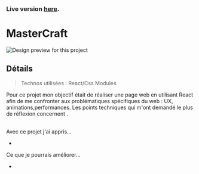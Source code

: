 ### Live version [here](https://react-mastercraft-virginiebouvarel.vercel.app).

# MasterCraft

![Design preview for this project ](./src/assets/preview.png)

## Détails

> Technos utilisées : React/Css Modules

Pour ce projet mon objectif était de réaliser une page web en utilisant React afin de me confronter aux problématiques spécifiques du web : UX, animations,performances.
Les points techniques qui m'ont demandé le plus de réflexion concernent .<br><br>

Avec ce projet j'ai appris...

-

Ce que je pourrais améliorer...

-
